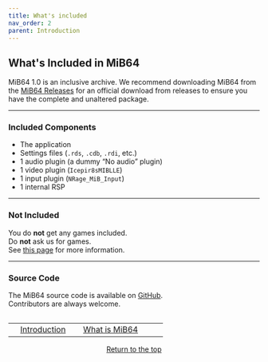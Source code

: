 ```yaml
---
title: What's included
nav_order: 2
parent: Introduction
---
```


## What's Included in MiB64

MiB64 1.0 is an inclusive archive. We recommend downloading MiB64 from the [MiB64 Releases](web-links#mib64-releases) for an official download from releases to ensure you have the complete and unaltered package.

---

### Included Components

- The application  
- Settings files (`.rds`, `.cdb`, `.rdi`, etc.)  
- 1 audio plugin (a dummy “No audio” plugin)  
- 1 video plugin (`Icepir8sMIBLLE`)  
- 1 input plugin (`NRage_MiB_Input`)  
- 1 internal RSP

---

### Not Included

You do **not** get any games included.  
Do **not** ask us for games.  
See [this page](installing-games) for more information.

---

### Source Code

The MiB64 source code is available on [GitHub](https://github.com/MiB64/MiB64-public).  
Contributors are always welcome.

<table align="left" style="width: 100%">
  <tr>
    <td></td>
    <td class="auto-style3" style="width: 110px">
      <a href="introduction">Introduction</a>
    </td>
    <td class="auto-style3" style="width: 136px">
      <a href="what-is-mib64">What is MiB64</a>
    </td>
    <td></td>
  </tr>
</table>

<p style="text-align:center"><a href="#">Return to the top</a></p>

<!-- ClauseEcho: What's Included Protocol Complete -->
